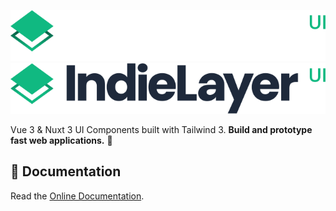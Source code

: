 ![IndielayerUI-Logo-Dark](../../.github/logo_dark.svg#gh-dark-mode-only)
![IndielayerUI-Logo-Light](../../.github/logo.svg#gh-light-mode-only)

Vue 3 & Nuxt 3 UI Components built with Tailwind 3. **Build and prototype fast web applications.** 🚀

## 📖 Documentation
Read the <a href="https://indielayer.com/ui">Online Documentation</a>.
